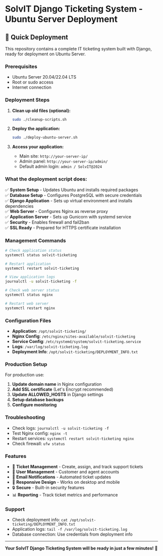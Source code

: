 # SolvIT Django Ticketing System - Ubuntu Server Deployment

## 🚀 Quick Deployment

This repository contains a complete IT ticketing system built with Django, ready for deployment on Ubuntu Server.

### Prerequisites
- Ubuntu Server 20.04/22.04 LTS
- Root or sudo access
- Internet connection

### Deployment Steps

1. **Clean up old files (optional):**
   ```bash
   sudo ./cleanup-scripts.sh
   ```

2. **Deploy the application:**
   ```bash
   sudo ./deploy-ubuntu-server.sh
   ```

3. **Access your application:**
   - Main site: `http://your-server-ip/`
   - Admin panel: `http://your-server-ip/admin/`
   - Default admin login: `admin / SolvIT@2024`

### What the deployment script does:

✅ **System Setup** - Updates Ubuntu and installs required packages  
✅ **Database Setup** - Configures PostgreSQL with secure credentials  
✅ **Django Application** - Sets up virtual environment and installs dependencies  
✅ **Web Server** - Configures Nginx as reverse proxy  
✅ **Application Server** - Sets up Gunicorn with systemd service  
✅ **Security** - Enables firewall and fail2ban  
✅ **SSL Ready** - Prepared for HTTPS certificate installation  

### Management Commands

```bash
# Check application status
systemctl status solvit-ticketing

# Restart application
systemctl restart solvit-ticketing

# View application logs
journalctl -u solvit-ticketing -f

# Check web server status
systemctl status nginx

# Restart web server
systemctl restart nginx
```

### Configuration Files

- **Application**: `/opt/solvit-ticketing/`
- **Nginx Config**: `/etc/nginx/sites-available/solvit-ticketing`
- **Service Config**: `/etc/systemd/system/solvit-ticketing.service`
- **Logs**: `/var/log/solvit-ticketing.log`
- **Deployment Info**: `/opt/solvit-ticketing/DEPLOYMENT_INFO.txt`

### Production Setup

For production use:

1. **Update domain name** in Nginx configuration
2. **Add SSL certificate** (Let's Encrypt recommended)
3. **Update ALLOWED_HOSTS** in Django settings
4. **Setup database backups**
5. **Configure monitoring**

### Troubleshooting

- Check logs: `journalctl -u solvit-ticketing -f`
- Test Nginx config: `nginx -t`
- Restart services: `systemctl restart solvit-ticketing nginx`
- Check firewall: `ufw status`

### Features

- 🎫 **Ticket Management** - Create, assign, and track support tickets
- 👥 **User Management** - Customer and agent accounts
- 📧 **Email Notifications** - Automated ticket updates
- 📱 **Responsive Design** - Works on desktop and mobile
- 🔒 **Secure** - Built-in security features
- 📊 **Reporting** - Track ticket metrics and performance

### Support

- Check deployment info: `cat /opt/solvit-ticketing/DEPLOYMENT_INFO.txt`
- Application logs: `tail -f /var/log/solvit-ticketing.log`
- Database connection: Use credentials from deployment info

---

**Your SolvIT Django Ticketing System will be ready in just a few minutes!** 🎉
